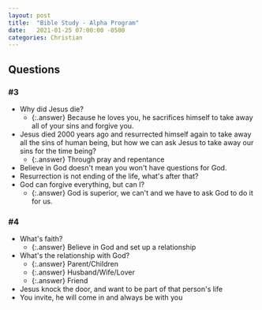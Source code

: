 ```yaml
---
layout: post
title:  "Bible Study - Alpha Program"
date:   2021-01-25 07:00:00 -0500
categories: Christian
---
```


## Questions

### #3

* Why did Jesus die?
  * {:.answer} Because he loves you, he sacrifices himself to take away all of your sins and forgive you.
* Jesus died 2000 years ago and resurrected himself again to take away all the sins of human being, but how we can ask Jesus to take away our sins for the time being?
  * {:.answer} Through pray and repentance
* Believe in God doesn't mean you won't have questions for God.
* Resurrection is not ending of the life, what's after that?
* God can forgive everything, but can I?
  * {:.answer} God is superior, we can't and we have to ask God to do it for us.

### #4

* What's faith?
  * {:.answer} Believe in God and set up a relationship
* What's the relationship with God?
  * {:.answer} Parent/Children
  * {:.answer} Husband/Wife/Lover
  * {:.answer} Friend
* Jesus knock the door, and want to be part of that person's life
* You invite, he will come in and always be with you
